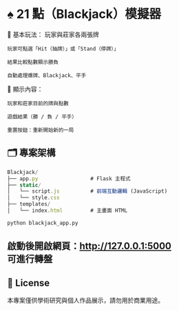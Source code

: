 # ♠️ 21 點（Blackjack）模擬器

🔹 基本玩法：
玩家與莊家各兩張牌

    玩家可點選「Hit（抽牌）」或「Stand（停牌）」

    結果比較點數顯示勝負

    自動處理爆牌、Blackjack、平手

🔹 顯示內容：

    玩家和莊家目前的牌與點數

    遊戲結果（勝 / 負 / 平手）

    重置按鈕：重新開始新的一局

## 🗂️ 專案架構
```js
Blackjack/
├── app.py                 # Flask 主程式
├── static/
│   └── script.js          # 前端互動邏輯 (JavaScript)
│   └── style.css 
├── templates/
│   └── index.html         # 主畫面 HTML

```
```bash
python blackjack_app.py
```
啟動後開啟網頁：http://127.0.0.1:5000  
可進行轉盤
---
## 📜 License

本專案僅供學術研究與個人作品展示，請勿用於商業用途。